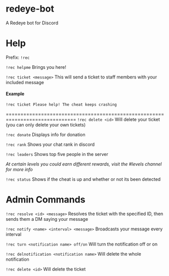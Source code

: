 # redeye-bot
A Redeye bot for Discord 


# Help
Prefix: `!rec `

`!rec helpme`
Brings you here!

`!rec ticket <message>`
This will send a ticket to staff members with your included message
  #### Example
  `!rec ticket Please help! The cheat keeps crashing`
  
==============================================================================
`!rec delete <id>` Will delete your ticket (you can only delete your own tickets)


`!rec donate` 
Displays info for donation

`!rec rank`
Shows your chat rank in discord

`!rec leaders`
Shows top five people in the server

*At certain levels you could earn different rewards, visit the #levels channel for more info*

`!rec status`
Shows if the cheat is up and whether or not its been detected

# Admin Commands
`!rec resolve <id> <message>` Resolves the ticket with the specified ID, then sends them a DM saying your message

`!rec notify <name> <interval> <message>` Broadcasts your message every interval

`!rec turn <notification name> off/on` Will turn the notification off or on

`!rec delnotification <notification name>` Will delete the whole notification

`!rec delete <id>` Will delete the ticket




